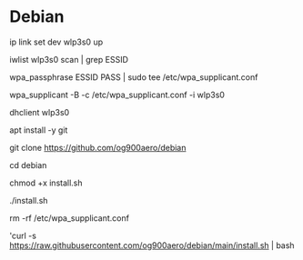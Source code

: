 # Debian

ip link set dev wlp3s0 up

iwlist wlp3s0 scan | grep ESSID

wpa_passphrase ESSID PASS | sudo tee /etc/wpa_supplicant.conf

wpa_supplicant -B -c /etc/wpa_supplicant.conf -i wlp3s0

dhclient wlp3s0

apt install -y git

git clone https://github.com/og900aero/debian

cd debian

chmod +x install.sh

./install.sh

rm -rf /etc/wpa_supplicant.conf

'curl -s https://raw.githubusercontent.com/og900aero/debian/main/install.sh | bash

